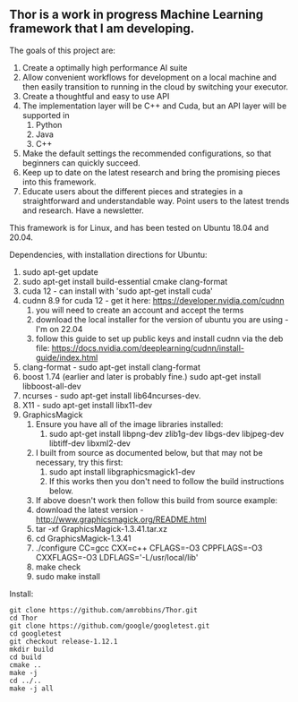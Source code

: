 
## Thor is a work in progress Machine Learning framework that I am developing.

The goals of this project are:
  1. Create a optimally high performance AI suite
  2. Allow convenient workflows for development on a local machine and then easily transition to running in the cloud by switching your executor.
  3. Create a thoughtful and easy to use API
  4. The implementation layer will be C++ and Cuda, but an API layer will be supported in 
     1. Python
     2. Java
     3. C++
  5. Make the default settings the recommended configurations, so that beginners can quickly succeed.
  6. Keep up to date on the latest research and bring the promising pieces into this framework.
  7. Educate users about the different pieces and strategies in a straightforward and understandable way. Point users to the latest trends and research. Have a newsletter.


This framework is for Linux, and has been tested on Ubuntu 18.04 and 20.04.

Dependencies, with installation directions for Ubuntu:
  1. sudo apt-get update
  1. sudo apt-get install build-essential cmake clang-format  
  1. cuda 12  - can install with 'sudo apt-get install cuda'
  2. cudnn 8.9 for cuda 12 - get it here: https://developer.nvidia.com/cudnn
     1. you will need to create an account and accept the terms
     2. download the local installer for the version of ubuntu you are using - I'm on 22.04
     3. follow this guide to set up public keys and install cudnn via the deb file: https://docs.nvidia.com/deeplearning/cudnn/install-guide/index.html
  3. clang-format  - sudo apt-get install clang-format
  4. boost 1.74 (earlier and later is probably fine.) sudo apt-get install libboost-all-dev
  6. ncurses - sudo apt-get install lib64ncurses-dev.
  7. X11 - sudo apt-get install libx11-dev 
  8. GraphicsMagick
     1. Ensure you have all of the image libraries installed:
        1. sudo apt-get install libpng-dev zlib1g-dev libgs-dev libjpeg-dev libtiff-dev libxml2-dev
     1. I built from source as documented below, but that may not be necessary, try this first:
        1. sudo apt install libgraphicsmagick1-dev
        1. If this works then you don't need to follow the build instructions below.
     1. If above doesn't work then follow this build from source example:
     1. download the latest version - http://www.graphicsmagick.org/README.html 
     1. tar -xf GraphicsMagick-1.3.41.tar.xz
     1. cd GraphicsMagick-1.3.41
     1. ./configure CC=gcc CXX=c++ CFLAGS=-O3 CPPFLAGS=-O3 CXXFLAGS=-O3 LDFLAGS='-L/usr/local/lib'
     1. make check
     1. sudo make install

Install:

```shell
git clone https://github.com/amrobbins/Thor.git
cd Thor
git clone https://github.com/google/googletest.git
cd googletest
git checkout release-1.12.1
mkdir build
cd build
cmake ..
make -j
cd ../..
make -j all
```
